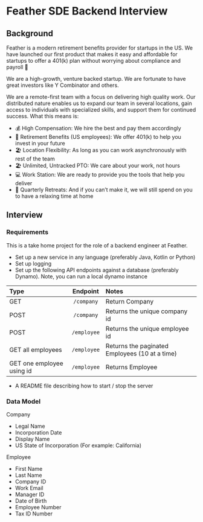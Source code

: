 # Feather SDE Backend Interview

## Background

Feather is a modern retirement benefits provider for startups in the US. We have launched our first product that makes it easy and affordable for startups to offer a 401(k) plan without worrying about compliance and payroll 💸

We are a high-growth, venture backed startup. We are fortunate to have great investors like Y Combinator and others.

We are a remote-first team with a focus on delivering high quality work. Our distributed nature enables us to expand our team in several locations, gain access to individuals with specialized skills, and support them for continued success. What this means is:
* 💰 High Compensation: We hire the best and pay them accordingly
* 💸 Retirement Benefits (US employees): We offer 401(k) to help you invest in your future
* 🏖️ Location Flexibility: As long as you can work asynchronously with rest of the team
* 🏖️ Unlimited, Untracked PTO: We care about your work, not hours
* 💻 Work Station: We are ready to provide you the tools that help you deliver
* 🍹 Quarterly Retreats: And if you can’t make it, we will still spend on you to have a relaxing time at home

## Interview

### Requirements

This is a take home project for the role of a backend engineer at Feather.

* Set up a new service in any language (preferably Java, Kotlin or Python)
* Set up logging
* Set up the following API endpoints against a database (preferably Dynamo). Note, you can run a local dynamo instance

| Type                      |  Endpoint   | Notes                                          |
|:--------------------------|:-----------:|:-----------------------------------------------|
| GET                       | `/company`  | Return Company                                 |
| POST                      | `/company`  | Returns the unique company id                  |
| POST                      | `/employee` | Returns the unique employee id                 |
| GET all employees         | `/employee` | Returns the paginated Employees (10 at a time) |
| GET one employee using id | `/employee` | Returns Employee                               |

* A README file describing how to start / stop the server

### Data Model

Company
* Legal Name
* Incorporation Date
* Display Name
* US State of Incorporation (For example: California)

Employee
* First Name
* Last Name
* Company ID
* Work Email
* Manager ID
* Date of Birth
* Employee Number
* Tax ID Number

